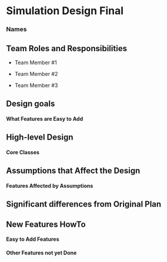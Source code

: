 # Simulation Design Final
### Names

## Team Roles and Responsibilities

 * Team Member #1

 * Team Member #2

 * Team Member #3


## Design goals

#### What Features are Easy to Add


## High-level Design

#### Core Classes


## Assumptions that Affect the Design

#### Features Affected by Assumptions


## Significant differences from Original Plan


## New Features HowTo

#### Easy to Add Features

#### Other Features not yet Done

